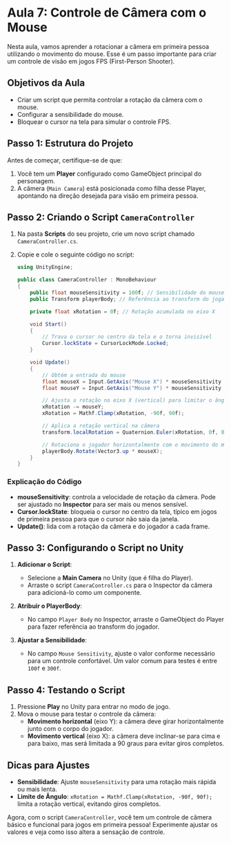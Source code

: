 # Aula 7: Controle de Câmera com o Mouse

Nesta aula, vamos aprender a rotacionar a câmera em primeira pessoa utilizando o movimento do mouse. Esse é um passo importante para criar um controle de visão em jogos FPS (First-Person Shooter).

## Objetivos da Aula
- Criar um script que permita controlar a rotação da câmera com o mouse.
- Configurar a sensibilidade do mouse.
- Bloquear o cursor na tela para simular o controle FPS.

## Passo 1: Estrutura do Projeto
Antes de começar, certifique-se de que:
1. Você tem um **Player** configurado como GameObject principal do personagem.
2. A câmera (`Main Camera`) está posicionada como filha desse Player, apontando na direção desejada para visão em primeira pessoa.

## Passo 2: Criando o Script `CameraController`

1. Na pasta **Scripts** do seu projeto, crie um novo script chamado `CameraController.cs`.
2. Copie e cole o seguinte código no script:

   ```csharp
   using UnityEngine;

   public class CameraController : MonoBehaviour
   {
       public float mouseSensitivity = 100f; // Sensibilidade do mouse
       public Transform playerBody; // Referência ao transform do jogador

       private float xRotation = 0f; // Rotação acumulada no eixo X

       void Start()
       {
           // Trava o cursor no centro da tela e o torna invisível
           Cursor.lockState = CursorLockMode.Locked;
       }

       void Update()
       {
           // Obtém a entrada do mouse
           float mouseX = Input.GetAxis("Mouse X") * mouseSensitivity * Time.deltaTime;
           float mouseY = Input.GetAxis("Mouse Y") * mouseSensitivity * Time.deltaTime;

           // Ajusta a rotação no eixo X (vertical) para limitar o ângulo de visão
           xRotation -= mouseY;
           xRotation = Mathf.Clamp(xRotation, -90f, 90f);

           // Aplica a rotação vertical na câmera
           transform.localRotation = Quaternion.Euler(xRotation, 0f, 0f);

           // Rotaciona o jogador horizontalmente com o movimento do mouse
           playerBody.Rotate(Vector3.up * mouseX);
       }
   }
   ```

### Explicação do Código
- **mouseSensitivity**: controla a velocidade de rotação da câmera. Pode ser ajustado no **Inspector** para ser mais ou menos sensível.
- **Cursor.lockState**: bloqueia o cursor no centro da tela, típico em jogos de primeira pessoa para que o cursor não saia da janela.
- **Update()**: lida com a rotação da câmera e do jogador a cada frame.

## Passo 3: Configurando o Script no Unity

1. **Adicionar o Script**:
   - Selecione a **Main Camera** no Unity (que é filha do Player).
   - Arraste o script `CameraController.cs` para o Inspector da câmera para adicioná-lo como um componente.

2. **Atribuir o PlayerBody**:
   - No campo `Player Body` no Inspector, arraste o GameObject do Player para fazer referência ao transform do jogador.
   
3. **Ajustar a Sensibilidade**:
   - No campo `Mouse Sensitivity`, ajuste o valor conforme necessário para um controle confortável. Um valor comum para testes é entre `100f` e `300f`.

## Passo 4: Testando o Script

1. Pressione **Play** no Unity para entrar no modo de jogo.
2. Mova o mouse para testar o controle da câmera:
   - **Movimento horizontal** (eixo Y): a câmera deve girar horizontalmente junto com o corpo do jogador.
   - **Movimento vertical** (eixo X): a câmera deve inclinar-se para cima e para baixo, mas será limitada a 90 graus para evitar giros completos.

## Dicas para Ajustes
- **Sensibilidade**: Ajuste `mouseSensitivity` para uma rotação mais rápida ou mais lenta.
- **Limite de Ângulo**: `xRotation = Mathf.Clamp(xRotation, -90f, 90f);` limita a rotação vertical, evitando giros completos.

Agora, com o script `CameraController`, você tem um controle de câmera básico e funcional para jogos em primeira pessoa! Experimente ajustar os valores e veja como isso altera a sensação de controle.
